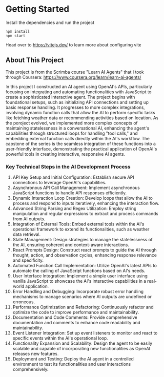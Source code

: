 # Getting Started
Install the dependencies and run the project
```
npm install
npm start
```

Head over to https://vitejs.dev/ to learn more about configuring vite

## About This Project

This project is from the Scrimba course "Learn AI Agents" that I took through Coursera: https://www.coursera.org/learn/learn-ai-agents/

In this project I constructed an AI agent using OpenAI's APIs, particularly focusing on integrating and automating functionalities with JavaScript to create a sophisticated interactive agent. The project begins with foundational setups, such as initializing API connections and setting up basic response handling. It progresses to more complex integrations, involving dynamic function calls that allow the AI to perform specific tasks like fetching weather data or recommending activities based on location. As the poroject evolved, we implemented more complex concepts of maintaining statelessness in a conversational AI, enhancing the agent's capabilities through structured loops for handling "tool calls," and embedding external function calls directly within the AI's workflow. The capstone of the series is the seamless integration of these functions into a user-friendly interface, demonstrating the practical application of OpenAI's powerful tools in creating interactive, responsive AI agents.

### Key Technical Steps in the AI Development Process

1. API Key Setup and Initial Configuration: Establish secure API connections to leverage OpenAI's capabilities.
2. Asynchronous API Call Management: Implement asynchronous JavaScript functions to handle API responses efficiently.
3. Dynamic Interaction Loop Creation: Develop loops that allow the AI to process and respond to inputs iteratively, enhancing the interaction flow.
4. Advanced String Parsing and Regex Utilization: Employ string manipulation and regular expressions to extract and process commands from AI outputs.
5. Integration of External Tools: Embed external tools within the AI's operational framework to extend its functionalities, such as weather data retrieval.
6. State Management: Design strategies to manage the statelessness of the AI, ensuring coherent and context-aware interactions.
7. React Prompts Design: Construct react prompts to guide the AI through thought, action, and observation cycles, enhancing response relevance and specificity.
8. Automated Function Call Implementation: Utilize OpenAI's latest APIs to automate the calling of JavaScript functions based on AI's needs.
9. User Interface Integration: Implement a simple user interface using vanilla JavaScript to showcase the AI's interactive capabilities in a real-world application.
10. Error Handling and Debugging: Incorporate robust error handling mechanisms to manage scenarios where AI outputs are undefined or erroneous.
11. Performance Optimization and Refactoring: Continuously refactor and optimize the code to improve performance and maintainability.
12. Documentation and Code Comments: Provide comprehensive documentation and comments to enhance code readability and maintainability.
13. Event Listener Integration: Set up event listeners to monitor and react to specific events within the AI's operational loop.
14. Functionality Expansion and Scalability: Design the agent to be easily scalable and capable of incorporating new functionalities as OpenAI releases new features.
15. Deployment and Testing: Deploy the AI agent in a controlled environment to test its functionalities and user interactions comprehensively.
